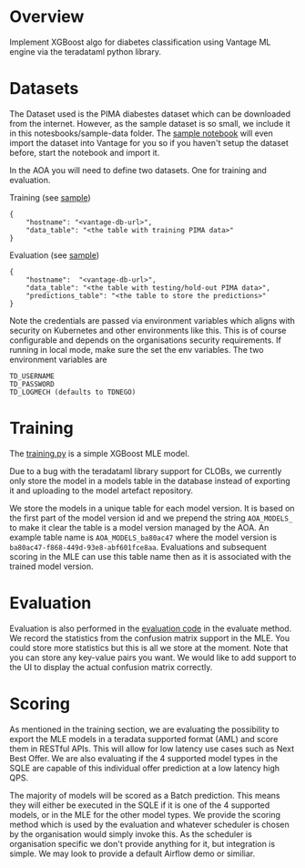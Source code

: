# Overview
Implement XGBoost algo for diabetes classification using Vantage ML engine via the teradataml python library.

# Datasets
The Dataset used is the PIMA diabestes dataset which can be downloaded from the internet. However, as the sample dataset is so small, we include it in this notesbooks/sample-data folder. The [sample notebook](notebooks/Explore%20Diabetes%20Vantage.ipynb) will even import the dataset into Vantage for you so if you haven't setup the dataset before, start the notebook and import it.

In the AOA you will need to define two datasets. One for training and evaluation.

Training (see [sample](.cli/datasets/train.json))

    {
        "hostname": "<vantage-db-url>",
        "data_table": "<the table with training PIMA data>"
    }
    

Evaluation (see [sample](.cli/datasets/evaluate.json))
  
    {
        "hostname":  "<vantage-db-url>",
        "data_table": "<the table with testing/hold-out PIMA data>",
        "predictions_table": "<the table to store the predictions>"
    }
    
Note the credentials are passed via environment variables which aligns with security on Kubernetes and other environments like this. This is of course configurable and depends on the organisations security requirements. If running in local mode, make sure the set the env variables. The two environment variables are 

    TD_USERNAME
    TD_PASSWORD
    TD_LOGMECH (defaults to TDNEGO)


# Training
The [training.py](model_modules/training.py) is a simple XGBoost MLE model. 

Due to a bug with the teradataml library support for CLOBs, we currently only store the model in a models table in the database instead of exporting it and uploading to the model artefact repository. 

We store the models in a unique table for each model version. It is based on the first part of the model version id and we prepend the string `AOA_MODELS_` to make it clear the table is a model version managed by the AOA. An example table name is `AOA_MODELS_ba80ac47` where the model version is `ba80ac47-f868-449d-93e8-abf601fce8aa`. Evaluations and subsequent scoring in the MLE can use this table name then as it is associated with the trained model version.


# Evaluation
Evaluation is also performed in the [evaluation code](model_modules/scoring.py) in the evaluate method. We record the statistics from the confusion matrix support in the MLE. You could store more statistics but this is all we store at the moment. Note that you can store any key-value pairs you want. We would like to add support to the UI to display the actual confusion matrix correctly. 

# Scoring 
As mentioned in the training section, we are evaluating the possibility to export the MLE models in a teradata supported format (AML) and score them in RESTful APIs. This will allow for low latency use cases such as Next Best Offer. We are also evaluating if the 4 supported model types in the SQLE are capable of this individual offer prediction at a low latency high QPS.

The majority of models will be scored as a Batch prediction. This means they will either be executed in the SQLE if it is one of the 4 supported models, or in the MLE for the other model types. We provide the scoring method which is used by the evaluation and whatever scheduler is chosen by the organisation would simply invoke this. As the scheduler is organisation specific we don't provide anything for it, but integration is simple. We may look to provide a default Airflow demo or similiar. 

